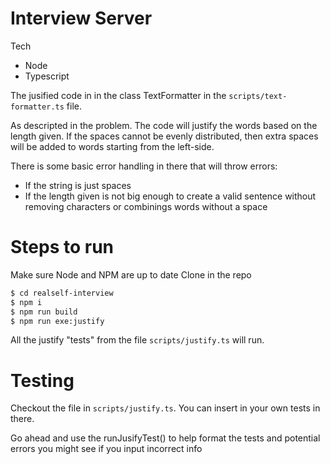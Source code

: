 # Interview Server

Tech
  - Node
  - Typescript

The jusified code in in the class TextFormatter in the `scripts/text-formatter.ts` file.

As descripted in the problem. The code will justify the words based on the length given.
If the spaces cannot be evenly distributed, then extra spaces will be added to words starting from the left-side.

There is some basic error handling in there that will throw errors:
  - If the string is just spaces
  - If the length given is not big enough to create a valid sentence without removing characters or combinings words without a space

# Steps to run
Make sure Node and NPM are up to date
Clone in the repo
```sh
$ cd realself-interview
$ npm i
$ npm run build
$ npm run exe:justify
```
All the justify "tests" from the file `scripts/justify.ts` will run.

# Testing
Checkout the file in `scripts/justify.ts`.
You can insert in your own tests in there.

Go ahead and use the runJusifyTest() to help format the tests and potential errors you might see if you input incorrect info